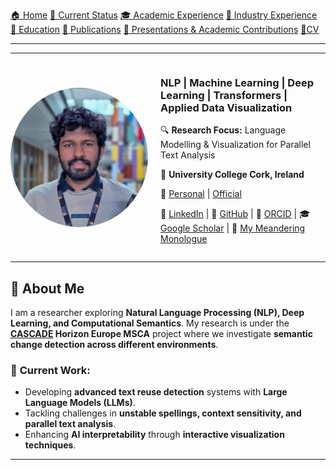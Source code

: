 [🏠 Home](index.md) [📌 Current Status](current_status.md) [🎓 Academic Experience](academic_experience.md) [💼 Industry Experience](industry_experience.md)  
[📘 Education](education.md) [📄 Publications](publications.md) [📢 Presentations & Academic Contributions](Presentations_Contributions.md) [📑CV](/Rasika_Edirisinghe_CV.pdf)

---

---

<div style="display: flex; align-items: center; gap: 20px;">
    <img src="assets/img/headshot.jpg" alt="Rasika Edirisinghe" width="220" style="border-radius: 50%;">
    <div>
        <h3> NLP | Machine Learning | Deep Learning | Transformers | Applied Data Visualization</h3>
        <p>🔍 <strong>Research Focus:</strong> Language Modelling & Visualization for Parallel Text Analysis</p>
        <p>📍 <strong>University College Cork, Ireland</strong></p>
        <p>📧 <a href="mailto:rasikahendrix@gmail.com">Personal</a> | <a href="mailto:rasika.edirisinghe@ucc.ie">Official</a></p>
        <p>
            🔗 <a href="https://www.linkedin.com/in/rasika-chamara/">LinkedIn</a> | 
            📂 <a href="https://github.com/mrHendrixSL/">GitHub</a> | 
            📖 <a href="https://orcid.org/0009-0008-4673-0259">ORCID</a> | 
            🎓 <a href="https://scholar.google.com/citations?user=o_7ZjgMAAAAJ&hl=en">Google Scholar</a> | 
            📝 <a href="/blog/">My Meandering Monologue</a>
        </p>
    </div>
</div>

---

## 🔬 **About Me**  
I am a researcher exploring **Natural Language Processing (NLP), Deep Learning, and Computational Semantics**. My research is under the **[CASCADE](https://www.horizoncascade.net/) Horizon Europe MSCA** project where we investigate **semantic change detection across different environments**.  

### 📌 **Current Work:**
- Developing **advanced text reuse detection** systems with **Large Language Models (LLMs)**.
- Tackling challenges in **unstable spellings, context sensitivity, and parallel text analysis**.
- Enhancing **AI interpretability** through **interactive visualization techniques**.



---

